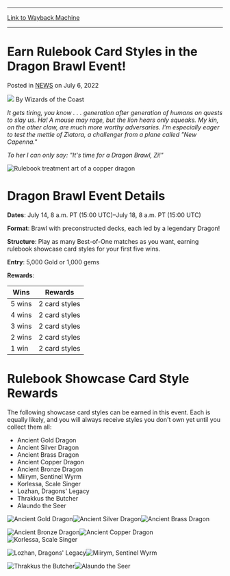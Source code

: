 
---
[Link to Wayback Machine](https://web.archive.org/web/20220716045244/https://magic.wizards.com//en/articles/archive/earn-rulebook-card-styles-dragon-brawl-event-2022-07-06)

[_metadata_:author]:- "Wizards of the Coast"
[_metadata_:description]:- "Win matches in Dragon Brawl and add up to ten rulebook showcase card styles to your collection."
[_metadata_:generator]:- "Drupal 7 (http://drupal.org)"
[_metadata_:node]:- "1595947"
[_metadata_:publish_date]:- "2022-07-06"
[_metadata_:source]:- "div-main-content"
[_metadata_:title]:- "Earn Rulebook Card Styles in the Dragon Brawl Event!"
[_metadata_:wayback_capture_timestamp]:- "2022-07-16 04:52:44"
[_metadata_:wayback_raw_url]:- "https://web.archive.org/web/20220716045244id_/https://magic.wizards.com//en/articles/archive/earn-rulebook-card-styles-dragon-brawl-event-2022-07-06"
[_metadata_:wayback_url]:- "https://magic.wizards.com//en/articles/archive/earn-rulebook-card-styles-dragon-brawl-event-2022-07-06"
---


Earn Rulebook Card Styles in the Dragon Brawl Event!
====================================================



 Posted in [NEWS](/en/articles)
 on July 6, 2022 






![](https://media.magic.wizards.com/styles/auth_small/public/images/person/wizards_author.jpg)
By Wizards of the Coast











*It gets tiring, you know . . . generation after generation of humans on quests to slay us. Ha! A mouse may rage, but the lion hears only squeaks. My kin, on the other claw, are much more worthy adversaries. I'm especially eager to test the mettle of Ziatora, a challenger from a plane called "New Capenna."* 


*To her I can only say: "It's time for a Dragon Brawl, Zi!"*


![Rulebook treatment art of a copper dragon](https://media.wizards.com/2022/images/daily/s5hyq2jcz9e.jpg)


Dragon Brawl Event Details
==========================


**Dates**: July 14, 8 a.m. PT (15:00 UTC)–July 18, 8 a.m. PT (15:00 UTC)


**Format**: Brawl with preconstructed decks, each led by a legendary Dragon!


**Structure**: Play as many Best-of-One matches as you want, earning rulebook showcase card styles for your first five wins.


**Entry**: 5,000 Gold or 1,000 gems


**Rewards**:





| Wins | Rewards |
| --- | --- |
| 5 wins | 2 card styles |
| 4 wins | 2 card styles |
| 3 wins | 2 card styles |
| 2 wins | 2 card styles |
| 1 win | 2 card styles |


Rulebook Showcase Card Style Rewards
====================================


The following showcase card styles can be earned in this event. Each is equally likely, and you will always receive styles you don't own yet until you collect them all:


* Ancient Gold Dragon
* Ancient Silver Dragon
* Ancient Brass Dragon
* Ancient Copper Dragon
* Ancient Bronze Dragon
* Miirym, Sentinel Wyrm
* Korlessa, Scale Singer
* Lozhan, Dragons' Legacy
* Thrakkus the Butcher
* Alaundo the Seer

![Ancient Gold Dragon](https://media.wizards.com/2022/images/daily/2safztc4ktu.png)![Ancient Silver Dragon](https://media.wizards.com/2022/images/daily/u4m3yfyg89m.png)![Ancient Brass Dragon](https://media.wizards.com/2022/images/daily/mpzse56r533.png)


![Ancient Bronze Dragon](https://media.wizards.com/2022/images/daily/rksdg267q26.png)![Ancient Copper Dragon](https://media.wizards.com/2022/images/daily/j7fmvdj7pdq.png)![Korlessa, Scale Singer](https://media.wizards.com/2022/images/daily/4av3n9bwh25.png)


![Lozhan, Dragons' Legacy](https://media.wizards.com/2022/images/daily/mvg5v7n7787.png)![Miirym, Sentinel Wyrm](https://media.wizards.com/2022/images/daily/ed5t8db7rdh.png)


![Thrakkus the Butcher](https://media.wizards.com/2022/images/daily/hrdpv5kzrbs.png)![Alaundo the Seer](https://media.wizards.com/2022/images/daily/j5bxsf76ccn.png)







